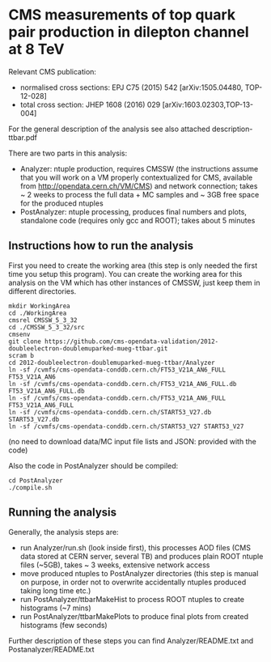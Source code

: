 # CMS measurements of top quark pair production in dilepton channel at 8 TeV

Relevant CMS publication:
 * normalised cross sections: EPJ C75 (2015) 542 [arXiv:1505.04480, TOP-12-028]
 * total cross section: JHEP 1608 (2016) 029 [arXiv:1603.02303,TOP-13-004]

For the general description of the analysis see also attached description-ttbar.pdf

There are two parts in this analysis:
 * Analyzer: ntuple production, requires CMSSW (the instructions assume that you will work on a VM properly contextualized for CMS, available from http://opendata.cern.ch/VM/CMS) and network connection; takes ~ 2 weeks to process the full data + MC samples and ~ 3GB free space for the produced ntuples
 * PostAnalyzer: ntuple processing, produces final numbers and plots, standalone code (requires only gcc and ROOT); takes about 5 minutes

## Instructions how to run the analysis

First you need to create the working area (this step is only needed the first time you setup this program). You can create the working area for this analysis on the VM which has other instances of CMSSW, just keep them in different directories.
```
mkdir WorkingArea
cd ./WorkingArea
cmsrel CMSSW_5_3_32
cd ./CMSSW_5_3_32/src
cmsenv
git clone https://github.com/cms-opendata-validation/2012-doubleelectron-doublemuparked-mueg-ttbar.git
scram b
cd 2012-doubleelectron-doublemuparked-mueg-ttbar/Analyzer
ln -sf /cvmfs/cms-opendata-conddb.cern.ch/FT53_V21A_AN6_FULL FT53_V21A_AN6
ln -sf /cvmfs/cms-opendata-conddb.cern.ch/FT53_V21A_AN6_FULL.db FT53_V21A_AN6_FULL.db
ln -sf /cvmfs/cms-opendata-conddb.cern.ch/FT53_V21A_AN6_FULL FT53_V21A_AN6_FULL
ln -sf /cvmfs/cms-opendata-conddb.cern.ch/START53_V27.db START53_V27.db
ln -sf /cvmfs/cms-opendata-conddb.cern.ch/START53_V27 START53_V27
```
(no need to download data/MC input file lists and JSON: provided with the code)

Also the code in PostAnalyzer should be compiled:
```
cd PostAnalyzer
./compile.sh
```

## Running the analysis
Generally, the analysis steps are:
 * run Analyzer/run.sh (look inside first), this processes AOD files (CMS data stored at CERN server, several TB) and produces plain ROOT ntuple files (~5GB), takes ~ 3 weeks, extensive network access
 * move produced ntuples to PostAnalyzer directories (this step is manual on purpose, in order not to overwrite accidentally ntuples produced taking long time etc.)
 * run PostAnalyzer/ttbarMakeHist to process ROOT ntuples to create histograms (~7 mins)
 * run PostAnalyzer/ttbarMakePlots to produce final plots from created histograms (few seconds)

Further description of these steps you can find Analyzer/README.txt and Postanalyzer/README.txt
